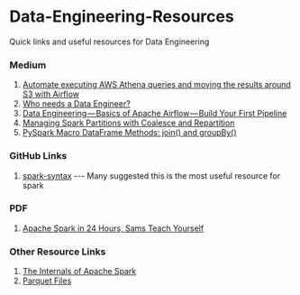 # Data-Engineering-Resources
Quick links and useful resources for Data Engineering

### Medium
1. [Automate executing AWS Athena queries and moving the results around S3 with Airflow](https://medium.com/slido-dev-blog/automate-executing-aws-athena-queries-and-moving-the-results-around-s3-with-airflow-dd3603dc611d)
2. [Who needs a Data Engineer?](https://medium.com/data-deft/who-needs-a-data-engineer-d874aa793769)
3. [Data Engineering — Basics of Apache Airflow — Build Your First Pipeline](https://towardsdatascience.com/data-engineering-basics-of-apache-airflow-build-your-first-pipeline-eefecb7f1bb9)
4. [Managing Spark Partitions with Coalesce and Repartition](https://medium.com/@mrpowers/managing-spark-partitions-with-coalesce-and-repartition-4050c57ad5c4)
5. [PySpark Macro DataFrame Methods: join() and groupBy()](https://hackingandslacking.com/pyspark-macro-dataframe-methods-join-and-groupby-477a57836ff)
### GitHub Links
1. [spark-syntax](https://github.com/ericxiao251/spark-syntax) --- Many suggested this is the most useful resource for spark

### PDF
1. [Apache Spark in 24 Hours, Sams Teach Yourself](http://io.yaht.net/~lisp/hadoop/9780134456713.pdf)


### Other Resource Links
1. [The Internals of Apache Spark](https://jaceklaskowski.gitbooks.io/mastering-apache-spark/)
2. [Parquet Files](https://spark.apache.org/docs/latest/sql-data-sources-parquet.html)
